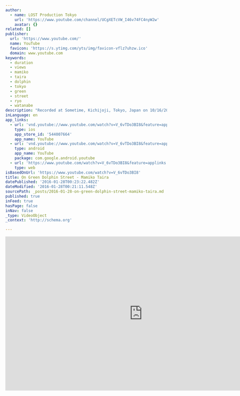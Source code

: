 ```yaml
---
author:
  - name: LOST Production Tokyo
    url: 'https://www.youtube.com/channel/UCgXETcVW_I46v74FC4nyW2w'
    avatar: {}
related: []
publisher:
  url: 'https://www.youtube.com/'
  name: YouTube
  favicon: 'https://s.ytimg.com/yts/img/favicon-vflz7uhzw.ico'
  domain: www.youtube.com
keywords:
  - duration
  - views
  - mamiko
  - taira
  - dolphin
  - tokyo
  - green
  - street
  - ryo
  - watanabe
description: "Recorded at Sometime, Kichijoji, Tokyo, Japan on 10/16/2015 平麻美子（Vocal）Mamiko Taira 古谷　淳（Piano）Jun Furuya 安ヵ川大樹（Bass）Daiki Yasukagawa 柴田　亮（Drums）Ryo Shibata 吉本章紘（Sax, Flute）Akihito Yoshimoto 平麻美子 セカンド・アルバム 『Heart's Calling』（ダイキムジカ・D-neo／DNCD-07） http://www.amazon.co.jp/dp/B00XBEV6TG ファースト・アルバム 『and it begins』（ダイキムジカ・D-musica／DMCD-21） http://www.amazon.co.jp/dp/B007M8Z8GO"
inLanguage: en
app_links:
  - url: 'vnd.youtube://www.youtube.com/watch?v=V_6vTDo3BI8&feature=applinks'
    type: ios
    app_store_id: '544007664'
    app_name: YouTube
  - url: 'vnd.youtube://www.youtube.com/watch?v=V_6vTDo3BI8&feature=applinks'
    type: android
    app_name: YouTube
    package: com.google.android.youtube
  - url: 'https://www.youtube.com/watch?v=V_6vTDo3BI8&feature=applinks'
    type: web
isBasedOnUrl: 'https://www.youtube.com/watch?v=V_6vTDo3BI8'
title: On Green Dolphin Street - Mamiko Taira
datePublished: '2016-01-28T00:23:22.482Z'
dateModified: '2016-01-28T00:21:11.548Z'
sourcePath: _posts/2016-01-28-on-green-dolphin-street-mamiko-taira.md
published: true
inFeed: true
hasPage: false
inNav: false
_type: VideoObject
_context: 'http://schema.org'

---
```

<iframe src="https://cdn.embedly.com/widgets/media.html?src=https%3A%2F%2Fwww.youtube.com%2Fembed%2FV_6vTDo3BI8%3Ffeature%3Doembed&amp;url=https%3A%2F%2Fwww.youtube.com%2Fwatch%3Fv%3DV_6vTDo3BI8&amp;image=https%3A%2F%2Fi.ytimg.com%2Fvi%2FV_6vTDo3BI8%2Fhqdefault.jpg&amp;key=b7d04c9b404c499eba89ee7072e1c4f7&amp;type=text%2Fhtml&amp;schema=youtube" width="854" height="480" scrolling="no" frameborder="0" allowfullscreen="allowfullscreen" style=""></iframe>